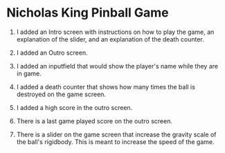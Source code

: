 # Nicholas King Pinball Game
 
1. I added an Intro screen with instructions on how to play the game, an explanation of the slider,
   and an explanation of the death counter.
   
2. I added an Outro screen.

3. I added an inputfield that would show the player's name while they are in game.

4. I added a death counter that shows how many times the ball is destroyed on the game screen.

5. I added a high score in the outro screen.

6. There is a last game played score on the outro screen.

7. There is a slider on the game screen that increase the gravity scale of the ball's rigidbody. This
   is meant to increase the speed of the game.
